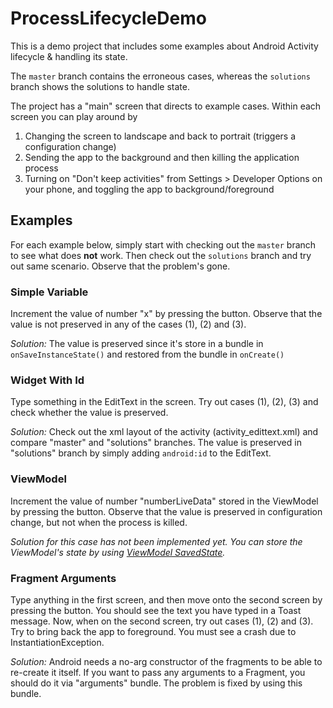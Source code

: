 # ProcessLifecycleDemo

This is a demo project that includes some examples about Android Activity lifecycle & handling its state.

The `master` branch contains the erroneous cases, whereas the `solutions` branch shows the solutions to handle state.

The project has a "main" screen that directs to example cases. Within each screen you can play around by

1. Changing the screen to landscape and back to portrait (triggers a configuration change)
2. Sending the app to the background and then killing the application process
3. Turning on "Don't keep activities" from Settings > Developer Options on your phone, and toggling the app to background/foreground

## Examples

For each example below, simply start with checking out the `master` branch to see what does **not** work. Then check out the `solutions` branch and try out same scenario. Observe that the problem's gone. 

### Simple Variable

Increment the value of number "x" by pressing the button. Observe that the value is not preserved in any of the cases (1), (2) and (3).

_Solution:_ The value is preserved since it's store in a bundle in `onSaveInstanceState()` and restored from the bundle in `onCreate()`

### Widget With Id

Type something in the EditText in the screen. Try out cases (1), (2), (3) and check whether the value is preserved.

_Solution:_ Check out the xml layout of the activity (activity_edittext.xml) and compare "master" and "solutions" branches. The value is preserved in "solutions" branch by simply adding `android:id` to the EditText.

### ViewModel

Increment the value of number "numberLiveData" stored in the ViewModel by pressing the button. Observe that the value is preserved in configuration change, but not when the process is killed.

_Solution for this case has not been implemented yet. You can store the ViewModel's state by using [ViewModel SavedState](https://developer.android.com/topic/libraries/architecture/viewmodel-savedstate)._

### Fragment Arguments

Type anything in the first screen, and then move onto the second screen by pressing the button. You should see the text you have typed in a Toast message. Now, when on the second screen, try out cases (1), (2) and (3). Try to bring back the app to foreground. You must see a crash due to InstantiationException.

_Solution:_ Android needs a no-arg constructor of the fragments to be able to re-create it itself. If you want to pass any arguments to a Fragment, you should do it via "arguments" bundle. The problem is fixed by using this bundle.

 